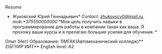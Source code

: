 *Resume*
* Жуковский Юрий Геннадьевич*
*Contact: zhukovscy0@mail.ru, mob.+375550000000*
*Моя цель получить навыки в программировании для работы в компании такая как ваша. Я прохожу ваши курсы и я прелагаю большие усилия для обучения. *

Опыт (Нет)
Образование: 
1)МГАК(Автомеханический колледж)** 
2)БГУИР ИИТ**
English level: A2
